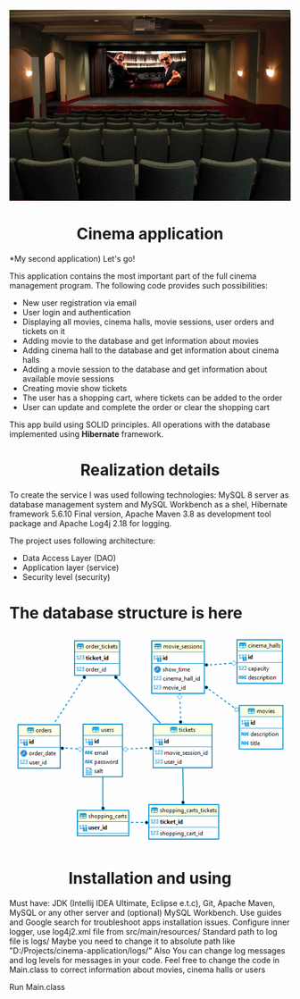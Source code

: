 
![cinema2](images/cinema2.jpeg)

#   <center>Cinema application</center>  

*My second application) Let's go!

This application contains the most important part of the full cinema management program. The following code provides such possibilities:

  *  New user registration via email
  *  User login and authentication
  *  Displaying all movies, cinema halls, movie sessions, user orders and tickets on it
  *  Adding movie to the database and get information about movies
  *  Adding cinema hall to the database and get information about cinema halls
  *  Adding a movie session to the database and get information about available movie sessions
  *  Creating movie show tickets
  *  The user has a shopping cart, where tickets can be added to the order
  *  User can update and complete the order or clear the shopping cart

This app build using SOLID principles. All operations with the database implemented using **Hibernate** framework.
  
#   <center>Realization details</center> 
 
To create the service I was used following technologies: MySQL 8 server as database management system and MySQL Workbench as a shel, Hibernate framework 5.6.10 Final version, Apache Maven 3.8 as development tool package and Apache Log4j 2.18 for logging. 

The project uses following architecture:
  * Data Access Layer (DAO)
  * Application layer (service)
  * Security level (security)

# The database structure is here

![hibernate-cinema](images/hibernate-cinema.png)

#   <center>Installation and using</center>

Must have: JDK (Intellij IDEA Ultimate, Eclipse e.t.c), Git, Apache Maven, MySQL or any other server and (optional) MySQL Workbench. Use guides and Google search for troubleshoot apps installation issues. 
Configure inner logger, use log4j2.xml file from
src/main/resources/
Standard path to log file is 
logs/
Maybe you need to change it to absolute path like "D:/Projects/cinema-application/logs/"
Also You can change log messages and log levels for messages in your code.
Feel free to change the code in Main.class to correct information about movies, cinema halls or users

Run Main.class
